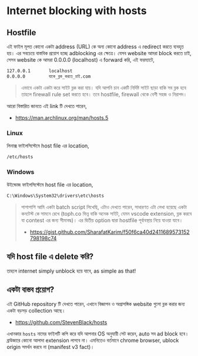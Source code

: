 # Internet blocking with hosts

## Hostfile

এই ফাইল মূলত কোনো একটা address (URL) কে অন্য কোনো address এ redirect করতে ব্যবহৃত হয়। এর সবচেয়ে বাস্তবিক প্রয়োগ হচ্ছে adblocking এর ক্ষেত্রে। যেসব website আমরা block করতে চাই, সেসব website কে আমরা 0.0.0.0 (localhost) এ forward করি, এই ফরম্যাটে,

```bash
127.0.0.1       localhost
0.0.0.0         যাকে_ব্লক_করতে_চাই.com
```

> এভাবে একটা একটা করে সাইট ব্লক করা যায়। যদি আপনি চান একটি নির্দিষ্ট সাইট ছাড়া বাকি সব ব্লক হবে তাহলে firewall rule set করতে হবে। তবে hostfile, firewall থেকে বেশী সহজ ও নিরাপদ।

আরো বিস্তারিত জানতে এই link টি দেখতে পারেন,

- <https://man.archlinux.org/man/hosts.5>

### Linux

লিনাক্স ফাইলসিস্টেমে host file এর location,

```bash
/etc/hosts
```

### Windows

উইন্ডোজ ফাইলসিস্টেমে host file এর location,

```bash
C:\Windows\System32\drivers\etc\hosts
```

> পাশাপাশি আমি একটা batch script লিখেছি, এটাও দেখতে পারেন, সাধারণত এটা লেখা হয়েছে একটা কনটেস্ট কে সামনে রেখে (toph.co ভিন্ন বাকি অনেক সাইট, যেমন vscode extension, ব্লক করবে যা contest এর জন্য সীমাবদ্ধ)। এর দ্বিতীয় option দ্বারা hostfile পূর্বাবস্থায় নিয়ে যাওয়া যাবে।
>
> - <https://gist.github.com/SharafatKarim/f50f6ca40d2411689573152798198c74>

## যদি host file এ delete করি?

তাহলে internet simply unblock হয়ে যাবে, as simple as that!

## একটা বাস্তব প্রয়োগ?

এই GitHub repository টি দেখতে পারেন, এখানে বিজ্ঞাপন ও অপ্রাসঙ্গিক website গুলো ব্লক করার জন্য একটা বড়সড় collection আছে।

- <https://github.com/StevenBlack/hosts>

এখানকার `hosts` নামের ফাইলটি কপি করে যদি আপনার OS অনুযায়ী সেট করেন, auto সব ad block হবে। ব্রাউজারে কোনো আলাদা extension লাগবে না। এমনিতেও বর্তমানে chrome browser, ublock origin সমর্থন করবে না (manifest v3 fact)।
